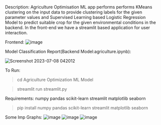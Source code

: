 Description:
Agriculture Optimisation ML app performs performs KMeans clustering on the input data to provide clustering labels for the given parameter values and Supervised Learning based Logistic Regression Model to predict suitable crop for the given environmental conditions in the backend.
In the front-end we have a streamlit based application for user interaction.

Frontend:
![image](https://github.com/smty2018/Amazing-Python-Scripts/assets/74114936/f9aca687-9b41-43df-9f91-4905f7682f81)

Model Classification Report(Backend Model:agriculture.ipynb):

![Screenshot 2023-07-08 042012](https://github.com/smty2018/Amazing-Python-Scripts/assets/74114936/ff11e592-1a53-41df-b265-ddda0d7ca91b)

To Run:
>cd Agriculture Optimization ML Model

>streamlit run streamlit.py

Requirements:
numpy
pandas
scikit-learn
streamlit
matplotlib
seaborn

>pip install numpy pandas scikit-learn streamlit matplotlib seaborn

Some Imp Graphs:
![image](https://github.com/smty2018/Amazing-Python-Scripts/assets/74114936/c4de9c56-dec7-4a09-b85a-60a443bb86bb)
![image](https://github.com/smty2018/Amazing-Python-Scripts/assets/74114936/edd73500-504e-4b10-aa53-d8c30c31be25)
![image](https://github.com/smty2018/Amazing-Python-Scripts/assets/74114936/f694ca20-aecf-4531-93af-ed217fa1149d)





